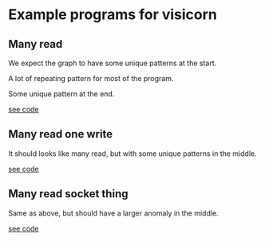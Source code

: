 # Example programs for visicorn

## Many read

We expect the graph to have some unique patterns at the start.

A lot of repeating pattern for most of the program.

Some unique pattern at the end.

[see code](many_read.c)

## Many read one write

It should looks like many read, but with some unique patterns in the middle.

[see code](many_read_one_write.c)

## Many read socket thing

Same as above, but should have a larger anomaly in the middle.

[see code](many_read_socket_things.c)

